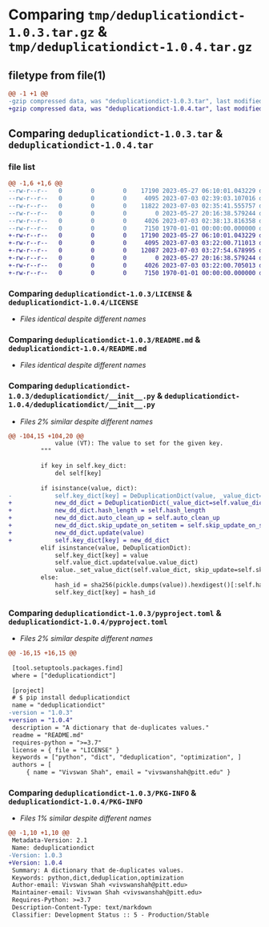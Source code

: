 # Comparing `tmp/deduplicationdict-1.0.3.tar.gz` & `tmp/deduplicationdict-1.0.4.tar.gz`

## filetype from file(1)

```diff
@@ -1 +1 @@
-gzip compressed data, was "deduplicationdict-1.0.3.tar", last modified: Fri Jan  1 00:00:00 2016, max compression
+gzip compressed data, was "deduplicationdict-1.0.4.tar", last modified: Fri Jan  1 00:00:00 2016, max compression
```

## Comparing `deduplicationdict-1.0.3.tar` & `deduplicationdict-1.0.4.tar`

### file list

```diff
@@ -1,6 +1,6 @@
--rw-r--r--   0        0        0    17190 2023-05-27 06:10:01.043229 deduplicationdict-1.0.3/LICENSE
--rw-r--r--   0        0        0     4095 2023-07-03 02:39:03.107016 deduplicationdict-1.0.3/README.md
--rw-r--r--   0        0        0    11822 2023-07-03 02:35:41.555757 deduplicationdict-1.0.3/deduplicationdict/__init__.py
--rw-r--r--   0        0        0        0 2023-05-27 20:16:38.579244 deduplicationdict-1.0.3/deduplicationdict/py.typed
--rw-r--r--   0        0        0     4026 2023-07-03 02:38:13.816358 deduplicationdict-1.0.3/pyproject.toml
--rw-r--r--   0        0        0     7150 1970-01-01 00:00:00.000000 deduplicationdict-1.0.3/PKG-INFO
+-rw-r--r--   0        0        0    17190 2023-05-27 06:10:01.043229 deduplicationdict-1.0.4/LICENSE
+-rw-r--r--   0        0        0     4095 2023-07-03 03:22:00.711013 deduplicationdict-1.0.4/README.md
+-rw-r--r--   0        0        0    12087 2023-07-03 03:27:54.678995 deduplicationdict-1.0.4/deduplicationdict/__init__.py
+-rw-r--r--   0        0        0        0 2023-05-27 20:16:38.579244 deduplicationdict-1.0.4/deduplicationdict/py.typed
+-rw-r--r--   0        0        0     4026 2023-07-03 03:22:00.705013 deduplicationdict-1.0.4/pyproject.toml
+-rw-r--r--   0        0        0     7150 1970-01-01 00:00:00.000000 deduplicationdict-1.0.4/PKG-INFO
```

### Comparing `deduplicationdict-1.0.3/LICENSE` & `deduplicationdict-1.0.4/LICENSE`

 * *Files identical despite different names*

### Comparing `deduplicationdict-1.0.3/README.md` & `deduplicationdict-1.0.4/README.md`

 * *Files identical despite different names*

### Comparing `deduplicationdict-1.0.3/deduplicationdict/__init__.py` & `deduplicationdict-1.0.4/deduplicationdict/__init__.py`

 * *Files 2% similar despite different names*

```diff
@@ -104,15 +104,20 @@
             value (VT): The value to set for the given key.
         """
 
         if key in self.key_dict:
             del self[key]
 
         if isinstance(value, dict):
-            self.key_dict[key] = DeDuplicationDict(value, _value_dict=self.value_dict)
+            new_dd_dict = DeDuplicationDict(_value_dict=self.value_dict)
+            new_dd_dict.hash_length = self.hash_length
+            new_dd_dict.auto_clean_up = self.auto_clean_up
+            new_dd_dict.skip_update_on_setitem = self.skip_update_on_setitem
+            new_dd_dict.update(value)
+            self.key_dict[key] = new_dd_dict
         elif isinstance(value, DeDuplicationDict):
             self.key_dict[key] = value
             self.value_dict.update(value.value_dict)
             value._set_value_dict(self.value_dict, skip_update=self.skip_update_on_setitem)
         else:
             hash_id = sha256(pickle.dumps(value)).hexdigest()[:self.hash_length]
             self.key_dict[key] = hash_id
```

### Comparing `deduplicationdict-1.0.3/pyproject.toml` & `deduplicationdict-1.0.4/pyproject.toml`

 * *Files 2% similar despite different names*

```diff
@@ -16,15 +16,15 @@
 
 [tool.setuptools.packages.find]
 where = ["deduplicationdict"]
 
 [project]
 # $ pip install deduplicationdict
 name = "deduplicationdict"
-version = "1.0.3"
+version = "1.0.4"
 description = "A dictionary that de-duplicates values."
 readme = "README.md"
 requires-python = ">=3.7"
 license = { file = "LICENSE" }
 keywords = ["python", "dict", "deduplication", "optimization", ]
 authors = [
     { name = "Vivswan Shah", email = "vivswanshah@pitt.edu" }
```

### Comparing `deduplicationdict-1.0.3/PKG-INFO` & `deduplicationdict-1.0.4/PKG-INFO`

 * *Files 1% similar despite different names*

```diff
@@ -1,10 +1,10 @@
 Metadata-Version: 2.1
 Name: deduplicationdict
-Version: 1.0.3
+Version: 1.0.4
 Summary: A dictionary that de-duplicates values.
 Keywords: python,dict,deduplication,optimization
 Author-email: Vivswan Shah <vivswanshah@pitt.edu>
 Maintainer-email: Vivswan Shah <vivswanshah@pitt.edu>
 Requires-Python: >=3.7
 Description-Content-Type: text/markdown
 Classifier: Development Status :: 5 - Production/Stable
```

